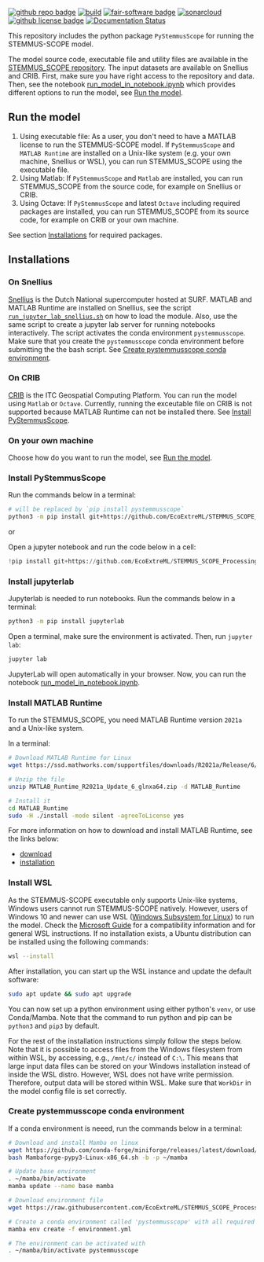 
<!-- (Customize these badges with your own links, and check https://shields.io/ or https://badgen.net/ to see which other badges are available.) -->


[![github repo badge](https://img.shields.io/badge/github-repo-000.svg?logo=github&labelColor=gray&color=blue)](https://github.com/EcoExtreML/stemmus_scope_processing)
[![build](https://github.com/EcoExtreML/stemmus_scope_processing/actions/workflows/build.yml/badge.svg)](https://github.com/EcoExtreML/stemmus_scope_processing/actions/workflows/build.yml)
[![fair-software badge](https://img.shields.io/badge/fair--software.eu-%E2%97%8F%20%20%E2%97%8F%20%20%E2%97%8F%20%20%E2%97%8F%20%20%E2%97%8B-yellow)](https://fair-software.eu)
[![sonarcloud](https://github.com/EcoExtreML/stemmus_scope_processing/actions/workflows/sonarcloud.yml/badge.svg)](https://github.com/EcoExtreML/stemmus_scope_processing/actions/workflows/sonarcloud.yml)
[![github license badge](https://img.shields.io/github/license/EcoExtreML/stemmus_scope_processing)](https://github.com/EcoExtreML/stemmus_scope_processing)
[![Documentation Status](https://readthedocs.org/projects/pystemmusscope/badge/?version=latest)](https://pystemmusscope.readthedocs.io/en/latest/?badge=latest)

<!-- [![RSD](https://img.shields.io/badge/rsd-pystemmusscope-00a3e3.svg)](https://www.research-software.nl/software/pystemmusscope)
[![workflow pypi badge](https://img.shields.io/pypi/v/pystemmusscope.svg?colorB=blue)](https://pypi.python.org/project/pystemmusscope/)
[![DOI](https://zenodo.org/badge/DOI/<replace-with-created-DOI>.svg)](https://doi.org/<replace-with-created-DOI>)
[![workflow cii badge](https://bestpractices.coreinfrastructure.org/projects/<replace-with-created-project-identifier>/badge)](https://bestpractices.coreinfrastructure.org/projects/<replace-with-created-project-identifier>)
[![workflow scc badge](https://sonarcloud.io/api/project_badges/measure?project=EcoExtreML_stemmus_scope_processing&metric=coverage)](https://sonarcloud.io/dashboard?id=EcoExtreML_stemmus_scope_processing)
[![cffconvert](https://github.com/EcoExtreML/stemmus_scope_processing/actions/workflows/cffconvert.yml/badge.svg)](https://github.com/EcoExtreML/stemmus_scope_processing/actions/workflows/cffconvert.yml)
[![markdown-link-check](https://github.com/EcoExtreML/stemmus_scope_processing/actions/workflows/markdown-link-check.yml/badge.svg)](https://github.com/EcoExtreML/stemmus_scope_processing/actions/workflows/markdown-link-check.yml) -->

This repository includes the python package `PyStemmusScope` for running the
STEMMUS-SCOPE model. 

<!-- markdown-link-check-disable-next-line -->
The model source code, executable file and utility files are available in the
[STEMMUS_SCOPE repository](https://github.com/EcoExtreML/STEMMUS_SCOPE). The
input datasets are available on Snellius and CRIB.
First, make sure you have right access to the repository and data. Then, see the
notebook
[run_model_in_notebook.ipynb](https://github.com/EcoExtreML/STEMMUS_SCOPE_Processing/blob/main/notebooks/run_model_in_notebook.ipynb)
which provides different options to run the model, see [Run the model](#run-the-model).

## Run the model

1. Using executable file: As a user, you don't need to have a MATLAB license to
run the STEMMUS-SCOPE model. If `PyStemmusScope` and `MATLAB Runtime` are
installed on a Unix-like system (e.g. your own machine, Snellius or WSL), you
can run STEMMUS_SCOPE using the executable file.
2. Using Matlab: If `PyStemmusScope` and `Matlab` are installed, you can run
STEMMUS_SCOPE from the source code, for example on Snellius or CRIB.
3. Using Octave: If `PyStemmusScope` and latest `Octave` including required
packages are installed, you can run STEMMUS_SCOPE from its source code, for
example on CRIB or your own machine.

See section [Installations](#installations) for required packages.

## Installations

### On Snellius

[Snellius](https://servicedesk.surfsara.nl/wiki/display/WIKI/Snellius) is the
Dutch National supercomputer hosted at SURF. MATLAB and MATLAB Runtime are
installed on Snellius, see the script
[`run_jupyter_lab_snellius.sh`](https://github.com/EcoExtreML/STEMMUS_SCOPE_Processing/blob/main/run_jupyter_lab_snellius.sh)
on how to load the module. Also, use the same script to create a jupyter lab
server for running notebooks interactively. The script activates the conda
environment `pystemmusscope`. Make sure that you create the `pystemmusscope`
conda environment before submitting the the bash script. See
[Create pystemmusscope conda environment](#create-pystemmusscope-conda-environment).

### On CRIB

[CRIB](https://crib.utwente.nl/) is the ITC Geospatial Computing Platform. You
can run the model using `Matlab` or `Octave`. Currently, running the 
exceutable file on CRIB is not supported because MATLAB Runtime can not be
installed there. See [Install PyStemmusScope](#install-pystemmusscope).

### On your own machine

Choose how do you want to run the model, see [Run the model](#run-the-model).

### Install PyStemmusScope

Run the commands below in a terminal:

```sh
# will be replaced by `pip install pystemmusscope`
python3 -m pip install git+https://github.com/EcoExtreML/STEMMUS_SCOPE_Processing.git@main
```

or

Open a jupyter notebook and run the code below in a cell:

```python
!pip install git+https://github.com/EcoExtreML/STEMMUS_SCOPE_Processing.git@main
```

### Install jupyterlab

Jupyterlab is needed to run notebooks. Run the commands below in a terminal:

```sh
python3 -m pip install jupyterlab

```

Open a terminal, make sure the environment is activated. Then, run `jupyter lab`:

```sh
jupyter lab
```

JupyterLab will open automatically in your browser. Now, you can run the
notebook
[run_model_in_notebook.ipynb](https://github.com/EcoExtreML/STEMMUS_SCOPE_Processing/blob/main/notebooks/run_model_in_notebook.ipynb).

### Install MATLAB Runtime

To run the STEMMUS_SCOPE, you need MATLAB Runtime version `2021a` and a Unix-like system.

In a terminal:

```sh
# Download MATLAB Runtime for Linux
wget https://ssd.mathworks.com/supportfiles/downloads/R2021a/Release/6/deployment_files/installer/complete/glnxa64/MATLAB_Runtime_R2021a_Update_6_glnxa64.zip

# Unzip the file
unzip MATLAB_Runtime_R2021a_Update_6_glnxa64.zip -d MATLAB_Runtime

# Install it
cd MATLAB_Runtime
sudo -H ./install -mode silent -agreeToLicense yes
```

For more information on how to download and install MATLAB Runtime, see the links below:
  - [download](https://nl.mathworks.com/products/compiler/matlab-runtime.html)
  - [installation](https://nl.mathworks.com/help/compiler/install-the-matlab-runtime.html)

### Install WSL

As the STEMMUS-SCOPE executable only supports Unix-like systems, Windows users
cannot run STEMMUS-SCOPE natively. However, users of Windows 10 and newer can
use WSL ([Windows Subsystem for
Linux](https://docs.microsoft.com/en-us/windows/wsl/)) to run the model.
Check the <a
href="https://docs.microsoft.com/en-us/windows/wsl/install">Microsoft Guide</a>
for a compatibility information and for general WSL instructions.
If no installation exists, a Ubuntu distribution can be installed using the following commands:
```sh
wsl --install
```

After installation, you can start up the WSL instance and update the default software:

```sh
sudo apt update && sudo apt upgrade
```

You can now set up a python environment using either python's `venv`, or use Conda/Mamba.
Note that the command to run python and pip can be `python3` and `pip3` by default.

For the rest of the installation instructions simply follow the steps below.
Note that it is possible to access files from the Windows filesystem from within
WSL, by accessing, e.g., `/mnt/c/` instead of `C:\`. This means that large input
data files can be stored on your Windows installation instead of inside the WSL
distro. However, WSL does not have write permission. Therefore, output data will
be stored within WSL. Make sure that `WorkDir` in the model config file is set
correctly.

### Create pystemmusscope conda environment

If a conda environment is neeed, run the commands below in a terminal:

```sh
# Download and install Mamba on linux
wget https://github.com/conda-forge/miniforge/releases/latest/download/Mambaforge-pypy3-Linux-x86_64.sh
bash Mambaforge-pypy3-Linux-x86_64.sh -b -p ~/mamba

# Update base environment
. ~/mamba/bin/activate
mamba update --name base mamba

# Download environment file
wget https://raw.githubusercontent.com/EcoExtreML/STEMMUS_SCOPE_Processing/main/environment.yml

# Create a conda environment called 'pystemmusscope' with all required dependencies
mamba env create -f environment.yml

# The environment can be activated with
. ~/mamba/bin/activate pystemmusscope

```
